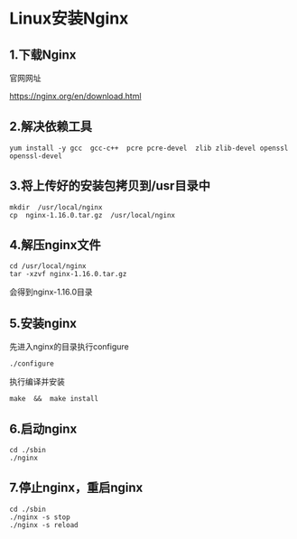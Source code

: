 # Linux安装Nginx



## 1.下载Nginx

官网网址

https://nginx.org/en/download.html



## 2.解决依赖工具

```shell
yum install -y gcc  gcc-c++  pcre pcre-devel  zlib zlib-devel openssl openssl-devel
```



## 3.将上传好的安装包拷贝到/usr目录中

```shell
mkdir  /usr/local/nginx
cp  nginx-1.16.0.tar.gz  /usr/local/nginx
```



## 4.解压nginx文件

```shell
cd /usr/local/nginx
tar -xzvf nginx-1.16.0.tar.gz
```

会得到nginx-1.16.0目录



## 5.安装nginx

先进入nginx的目录执行configure

```shell
./configure
```

执行编译并安装

```shell
make  &&  make install
```



## 6.启动nginx

```shell
cd ./sbin
./nginx
```



## 7.停止nginx，重启nginx

```shell
cd ./sbin
./nginx -s stop
./nginx -s reload
```

